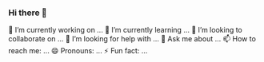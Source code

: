 ### Hi there 👋


🔭 I’m currently working on ...
🌱 I’m currently learning ...
👯 I’m looking to collaborate on ...
🤔 I’m looking for help with ...
💬 Ask me about ... 
📫 How to reach me: ...
😄 Pronouns: ...
⚡ Fun fact: ...
